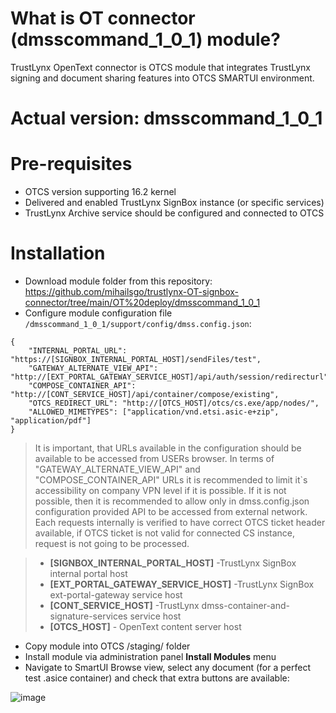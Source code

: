 # What is OT connector (dmsscommand_1_0_1) module?
TrustLynx OpenText connector is OTCS module that integrates TrustLynx signing and document sharing features into OTCS SMARTUI environment.
# Actual version: dmsscommand_1_0_1
# Pre-requisites
- OTCS version supporting 16.2 kernel
- Delivered and enabled TrustLynx SignBox instance (or specific services)
- TrustLynx Archive service should be configured and connected to OTCS
# Installation
- Download module folder from this repository: https://github.com/mihailsgo/trustlynx-OT-signbox-connector/tree/main/OT%20deploy/dmsscommand_1_0_1
- Configure module configuration file `/dmsscommand_1_0_1/support/config/dmss.config.json`:
```
{
    "INTERNAL_PORTAL_URL": "https://[SIGNBOX_INTERNAL_PORTAL_HOST]/sendFiles/test",
    "GATEWAY_ALTERNATE_VIEW_API": "http://[EXT_PORTAL_GATEWAY_SERVICE_HOST]/api/auth/session/redirecturl",
    "COMPOSE_CONTAINER_API": "http://[CONT_SERVICE_HOST]/api/container/compose/existing",
    "OTCS_REDIRECT_URL": "http://[OTCS_HOST]/otcs/cs.exe/app/nodes/",
    "ALLOWED_MIMETYPES": ["application/vnd.etsi.asic-e+zip", "application/pdf"]
}
```
> It is important, that URLs available in the configuration should be available to be accessed from USERs browser.  In terms of "GATEWAY_ALTERNATE_VIEW_API" and "COMPOSE_CONTAINER_API" URLs it is recommended to limit it`s accessibility on company VPN level if it is possible. If it is not possible, then it is recommended to allow only in dmss.config.json configuration provided API to be accessed from external network. Each requests internally is verified to have correct OTCS ticket header available, if OTCS ticket is not valid for connected CS instance, request is not going to be processed.

>- **[SIGNBOX_INTERNAL_PORTAL_HOST]** -TrustLynx SignBox internal portal host 
>- **[EXT_PORTAL_GATEWAY_SERVICE_HOST]** -TrustLynx SignBox ext-portal-gateway service host
>- **[CONT_SERVICE_HOST]** -TrustLynx dmss-container-and-signature-services service host
>- **[OTCS_HOST]** - OpenText content server host

- Copy module into OTCS /staging/ folder
- Install module via administration panel **Install Modules** menu
- Navigate to SmartUI Browse view, select any document (for a perfect test .asice container) and check that extra buttons are available:

![image](https://github.com/mihailsgo/trustlynx-OT-signbox-connector/assets/3802544/dc0b0b05-b288-4285-8cc0-3bb72c1b99e4)

 
